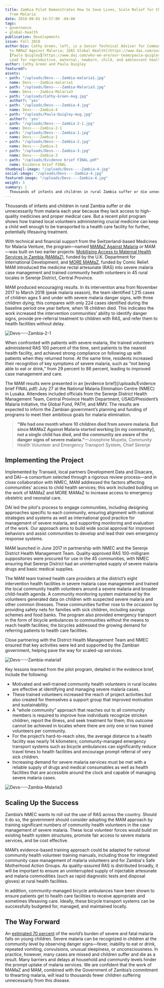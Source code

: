 ```yaml
---
title: Zambia Pilot Demonstrates How to Save Lives, Scale Relief for Children Suffering
  from Malaria
date: 2018-08-01 14:57:00 -04:00
tags:
- governance
- global-health
publication: Developments
issue: Fall 2018
author-bio: Cathy Green, left, is a Senior Technical Adviser for Community Engagement
  to MAMaZ Against Malaria; [DAI Global Health](https://www.dai.com/our-work/solutions/global-health)’s
  [Paula Quigley](https://www.dai.com/who-we-are/our-team/paula-quigley) is a Technical
  Lead for reproductive, maternal, newborn, child, and adolescent health.
author: Cathy Green and Paula Quigley
featured?: 
assets:
- path: "/uploads/Devs----Zambia-malaria1.jpg"
  name: Devs----Zambia-malaria1
- path: "/uploads/Devs----Zambia-Malaria3.jpg"
  name: Devs----Zambia-Malaria3
- path: "/uploads/Cathy-Green-mug.jpg"
  author?: 'yes'
- path: "/uploads/Devs----Zambia-4.jpg"
  name: Devs----Zambia-4
- path: "/uploads/Paula-Quigley-mug.jpg"
  author?: 'yes'
- path: "/uploads/Devs----Zambia-2-1.jpg"
  name: Devs----Zambia-2-1
- path: "/uploads/Devs----Zambia-1.jpg"
  name: Devs----Zambia-1
- path: "/uploads/Devs----Zambia-2.jpg"
  name: Devs----Zambia-2
- path: "/uploads/Devs----Zambia-3.jpg"
  name: Devs----Zambia-3
- path: "/uploads/Evidence brief FINAL.pdf"
  name: Evidence brief FINAL
thumbnail-image: "/uploads/Devs----Zambia-4.jpg"
social-image: "/uploads/Devs----Zambia-4.jpg"
featured-image: "/uploads/Devs----Zambia-4.jpg"
weight: 5
summary: |
  Thousands of infants and children in rural Zambia suffer or die unnecessarily from malaria each year because they lack access to high-quality medicines and proper medical care.
---
```


Thousands of infants and children in rural Zambia suffer or die unnecessarily from malaria each year because they lack access to high-quality medicines and proper medical care. But a recent pilot program shows how trained local volunteers administering crucial medicine can keep a child well enough to be transported to a health care facility for further, potentially lifesaving treatment.




With technical and financial support from the Switzerland-based Medicines for Malaria Venture, the program—named [MAMaZ Against Malaria](https://www.dai.com/our-work/projects/zambia-mamaz-against-malaria) or MAM—was built on two earlier projects: [Mobilising Access to Maternal Health Services in Zambia (MAMaZ)](https://www.dai.com/our-work/projects/zambia-moblising-access-to-maternal-health-services-mamaz), funded by the U.K. Department for International Development; and [MORE MAMaZ](https://www.dai.com/our-work/projects/zambia-more-mobilising-access-to-maternal-health-services), funded by Comic Relief. MAM introduced the medicine rectal artesunate (RAS) into severe malaria case management and trained community health volunteers in 45 rural locales in Serenje District, Central Province.

MAM produced encouraging results. In its intervention area from November 2017 to March 2018 (peak malaria season), the team identified 1,215 cases of children ages 5 and under with severe malaria danger signs, with three children dying; this compares with only 224 cases identified during the baseline period one year before, when 18 children died. This indicates the work increased the intervention communities’ ability to identify danger signs, provide pre-referral treatment to children with RAS, and refer them to health facilities without delay. 

![Devs----Zambia-2-1](/uploads/Devs----Zambia-2-1.jpg "Photo: Toby Madden/Transaid") 

When confronted with patients with severe malaria, the trained volunteers administered RAS 100 percent of the time, sent patients to the nearest health facility, and achieved strong compliance on following up with patients when they returned home. At the same time, residents increased their recognition of key symptoms of severe malaria, such as “not being able to eat or drink,” from 29 percent to 86 percent, leading to improved case management and care.

The MAM results were presented in an [evidence brief](/uploads/Evidence brief FINAL.pdf) July 27 at the National Malaria Elimination Centre (NMEC) in Lusaka. Attendees included officials from the Serenje District Health Management Team, Central Province Health Department, USAID/President’s Malaria Initiative, the Global Fund, PATH, and MMV. The results are expected to inform the Zambian government’s planning and funding of programs to meet their ambitious goals for malaria elimination.

> **“We had one month where 10 children died from severe malaria. But since MAMaZ Against Malaria started working [in my community], not a single child has died, and the community are aware of the danger signs of severe malaria.”**—Josephine Mupeta, Community Health Volunteer and Emergency Transport System, Chief Serenje

## Implementing the Project

Implemented by Transaid, local partners Development Data and Disacare, and DAI—a consortium selected through a rigorous review process—and in close collaboration with NMEC, MAM addressed the factors affecting communities' access to child health services; this work included building on the work of MAMaZ and MORE MAMaZ to increase access to emergency obstetric and neonatal care. 

DAI led the pilot's process to engage communities, including designing approaches specific to each community, ensuring alignment with national strategies and systems as well as international good practice for management of severe malaria, and supporting monitoring and evaluation of the work. Our approach aims to build wide social approval for improved behaviors and assist communities to develop and lead their own emergency response systems.

MAM launched in June 2017 in partnership with NMEC and the Serenje District Health Management Team. Quality-approved RAS 100-milligram suppositories were procured for use in the 45 communities, with NMEC ensuring that Serenje District had an uninterrupted supply of severe malaria drugs and basic medical supplies.

The MAM team trained health care providers at the district’s eight intervention health facilities in severe malaria case management and trained the local community health volunteers around a severe malaria and broader child-health agenda. A community monitoring system maintained by the volunteers generated data on children with suspected severe malaria and other common illnesses. These communities further rose to the occasion by providing safety nets for families with sick children, including savings schemes and food banks. The program also provided emergency transport in the form of bicycle ambulances to communities without the means to reach health facilities; the bicycles addressed the growing demand for referring patients to health care facilities.

Close partnering with the District Health Management Team and NMEC ensured that key activities were led and supported by the Zambian government, helping pave the way for scaled-up services.

![Devs----Zambia-malaria1](/uploads/Devs----Zambia-malaria1.jpg "Photo: Toby Madden/Transaid.") 

Key lessons learned from the pilot program, detailed in the evidence brief, include the following:

* Motivated and well-trained community health volunteers in rural locales are effective at identifying and managing severe malaria cases.
* These trained volunteers increased the reach of project activities but also created for themselves a support group that improved motivation and sustainability. 
* A “whole community” approach that reaches out to all community members is required to improve how individuals recognize stricken children, report the illness, and seek treatment for them; this outcome cannot be achieved in locales where there are only one or two trained volunteers per community.
* For the project’s hard-to-reach sites, the average distance to a health facility was nearly 14 kilometers; community-managed emergency transport systems such as bicycle ambulances can significantly reduce travel times to health facilities and encourage prompt referral of very sick children. 
* Increasing demand for severe malaria services must be met with a reliable supply of drugs and medical consumables as well as health facilities that are accessible around the clock and capable of managing severe malaria cases.

![Devs----Zambia-Malaria3](/uploads/Devs----Zambia-Malaria3.jpg "Photo: Toby Madden/Transaid.") 

## Scaling Up the Success

Zambia’s NMEC wants to roll out the use of RAS across the country. Should it do so, the government should consider adopting the MAM approach by training significant numbers of community health volunteers in the case management of severe malaria. These local volunteer forces would build on existing health system structures, promote fair access to severe malaria services, and be cost effective.

MAM’s evidence-based training approach could be adapted for national community health volunteer training manuals, including those for integrated community case management of malaria volunteers and for Zambia's Safe Motherhood Action Groups. As quality-assured RAS is distributed broadly, it will be important to ensure an uninterrupted supply of injectable artesunate and malaria commodities (such as rapid diagnostic tests and disposal gloves) at rural health facilities. 

In addition, community-managed bicycle ambulances have been shown to ensure patients get to health care facilities to receive  appropriate and sometimes lifesaving care. Ideally, these bicycle transport systems can be successfully budgeted for, managed, and maintained locally.

## The Way Forward

An [estimated 70 percent](http://www.who.int/malaria/publications/world-malaria-report-2017/en/) of the world’s burden of severe and fatal malaria falls on young children. Severe malaria can be recognized in children at the community level by observing danger signs—fever, inability to eat or drink, repeated vomiting, convulsions, unusual sleepiness, or unconsciousness. In practice, however, many cases are missed and children suffer and die as a result. Many barriers and delays at household and community levels hinder the prompt uptake of malaria services. We are confident that the work of MAMaZ and MAM, combined with the Government of Zambia’s commitment to thwarting malaria, will lead to thousands fewer children suffering unnecessarily from this disease.
